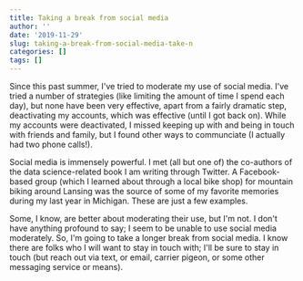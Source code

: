 ```yaml
---
title: Taking a break from social media
author: ''
date: '2019-11-29'
slug: taking-a-break-from-social-media-take-n
categories: []
tags: []
---
```


Since this past summer, I've tried to moderate my use of social media. I've 
tried a number of strategies (like limiting the amount of time I spend each day),
but none have been very effective, apart from a fairly dramatic step, 
deactivating my accounts, which was effective (until I got back on). 
While my accounts were deactivated, I missed keeping up with and being in touch
with friends and family, but I found other ways to communciate (I actually had 
two phone calls!).

Social media is immensely powerful. I met (all but one of) the co-authors of the
data science-related book I am writing through Twitter. A Facebook-based group 
(which I learned about through a local bike shop) for mountain biking around
Lansing was the source of some of my favorite memories during my last year in 
Michigan. These are just a few examples.

Some, I know, are better about moderating their use, but I'm not. I don't have 
anything profound to say; I seem to be unable to use social media moderately. 
So, I'm going to take a longer break from social media. I know there are folks 
who I will want to stay in touch with; I'll be sure to stay in touch (but reach 
out via text, or email, carrier pigeon, or some other messaging service or means).